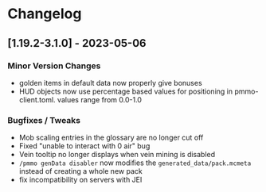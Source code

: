 # Changelog

## [1.19.2-3.1.0] - 2023-05-06
### Minor Version Changes
- golden items in default data now properly give bonuses
- HUD objects now use percentage based values for positioning in pmmo-client.toml.  values range from 0.0-1.0

### Bugfixes / Tweaks
- Mob scaling entries in the glossary are no longer cut off
- Fixed "unable to interact with 0 air" bug
- Vein tooltip no longer displays when vein mining is disabled
- `/pmmo genData disabler` now modifies the `generated_data/pack.mcmeta` instead of creating a whole new pack
- fix incompatibility on servers with JEI

